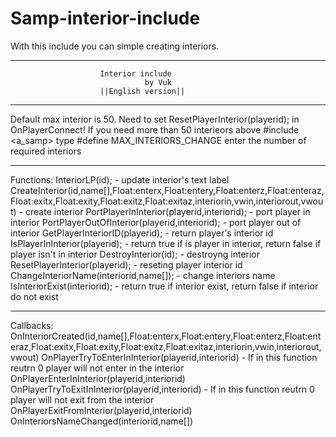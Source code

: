 # Samp-interior-include
With this include you can simple creating interiors.

--------------------------------------------------------------------------------

						Interior include
		   	      				  by Vuk
						||English version||
						
--------------------------------------------------------------------------------

Default max interior is 50.
Need to set ResetPlayerInterior(playerid); in OnPlayerConnect!
If you need more than 50 interieors above #include <a_samp> type #define MAX_INTERIORS_CHANGE enter the number of required interiors

--------------------------------------------------------------------------------

Functions:
InteriorLP(id); - update interior's text label
CreateInterior(id,name[],Float:enterx,Float:entery,Float:enterz,Float:enteraz,Float:exitx,Float:exity,Float:exitz,Float:exitaz,interiorin,vwin,interiorout,vwout) - create interior
PortPlayerInInterior(playerid,interiorid); - port player in interior
PortPlayerOutOfInterior(playerid,interiorid); - port player out of interior
GetPlayerInteriorID(playerid); - return player's interior id
IsPlayerInInterior(playerid); - return true if is player in interior, return false if player isn't in interior
DestroyInterior(id); - destroyng interior
ResetPlayerInterior(playerid); - reseting player interior id
ChangeInteriorName(interiorid,name[]); - change interiors name
IsInteriorExist(interiorid); - return true if interior exist, return false if interior do not exist

--------------------------------------------------------------------------------

Callbacks:
OnInteriorCreated(id,name[],Float:enterx,Float:entery,Float:enterz,Float:enteraz,Float:exitx,Float:exity,Float:exitz,Float:exitaz,interiorin,vwin,interiorout,vwout)
OnPlayerTryToEnterInInterior(playerid,interiorid) - If in this function reutrn 0 player will not enter in the interior
OnPlayerEnterInInterior(playerid,interiorid)
OnPlayerTryToExitInInterior(playerid,interiorid) - If in this function reutrn 0 player will not exit from the interior
OnPlayerExitFromInterior(playerid,interiorid)
OnInteriorsNameChanged(interiorid,name[])
